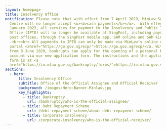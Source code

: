 ```yaml
---
layout: homepage
title: Insolvency Office
notification: Please note that with effect from 7 April 2020, MinLaw Services
  Centre will no longer accept <u><b>cash payments</b></u>.  With effect from 15
  January 2023, all services for payment to the Insolvency and Public Trustee’s
  Office (IPTO) will no longer be available at SingPost, including payments at
  post offices, through the SingPost mobile app, SAM online and SAM kiosks
  .<br><br> All payments to IPTO can only be made via MinLaw’s online collection
  portal <ahref="https://go.gov.sg/ecp/">https://go.gov.sg/ecp/</a. With effect
  from 8 June 2020, bankrupts can apply for the opening of a personal bank
  account via our new application form. The instructions and the application
  form is at <a
  href="https://io.mlaw.gov.sg/bankruptcy/forms/">https://io.mlaw.gov.sg/bankruptcy/forms/</a>.
sections:
  - hero:
      title: Insolvency Office
      subtitle: Office of the Official Assignee and Official Receiver
      background: /images/Hero-Banner-Minlaw.jpg
      key_highlights:
        - title: Bankruptcy
          url: /bankruptcy/who-is-the-official-assignee/
        - title: Debt Repayment Scheme
          url: /debt-repayment-scheme/about-debt-repayment-scheme/
        - title: Corporate Insolvency
          url: /corporate-insolvency/who-is-the-official-receiver/
---
```

